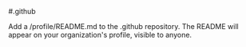 #.github

Add a /profile/README.md to the .github repository. The README will appear on your organization's profile, visible to anyone.
